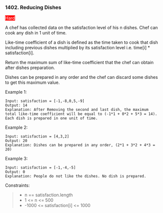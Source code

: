 ### 1402. Reducing Dishes

<span style="background-color:red; color:white">Hard</span>

A chef has collected data on the satisfaction level of his n dishes. Chef can cook any dish in 1 unit of time.

Like-time coefficient of a dish is defined as the time taken to cook that dish including previous dishes multiplied by its satisfaction level i.e. time[i] * satisfaction[i].

Return the maximum sum of like-time coefficient that the chef can obtain after dishes preparation.

Dishes can be prepared in any order and the chef can discard some dishes to get this maximum value.



Example 1:

    Input: satisfaction = [-1,-8,0,5,-9]
    Output: 14
    Explanation: After Removing the second and last dish, the maximum total like-time coefficient will be equal to (-1*1 + 0*2 + 5*3 = 14).
    Each dish is prepared in one unit of time.

Example 2:

    Input: satisfaction = [4,3,2]
    Output: 20
    Explanation: Dishes can be prepared in any order, (2*1 + 3*2 + 4*3 = 20)

Example 3:

    Input: satisfaction = [-1,-4,-5]
    Output: 0
    Explanation: People do not like the dishes. No dish is prepared.



Constraints:

> - n == satisfaction.length
> - 1 <= n <= 500
> - -1000 <= satisfaction[i] <= 1000

